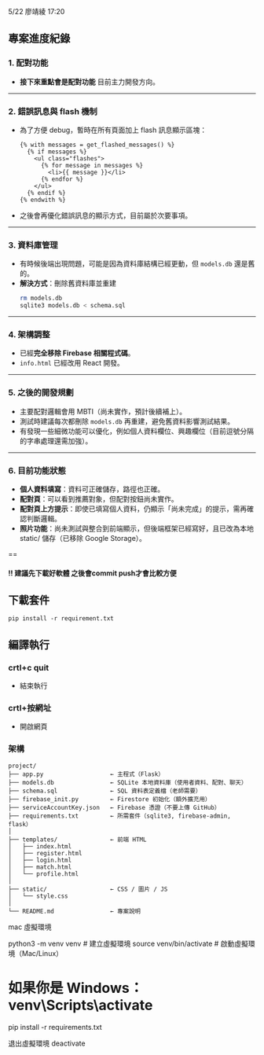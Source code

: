 5/22 廖靖綾 17:20

## 專案進度紀錄

### 1. 配對功能
- **接下來重點會是配對功能**
  目前主力開發方向。
---
### 2. 錯誤訊息與 flash 機制
- 為了方便 debug，暫時在所有頁面加上 flash 訊息顯示區塊：
  ```jinja2
  {% with messages = get_flashed_messages() %}
    {% if messages %}
      <ul class="flashes">
        {% for message in messages %}
          <li>{{ message }}</li>
        {% endfor %}
      </ul>
    {% endif %}
  {% endwith %}
  ```
- 之後會再優化錯誤訊息的顯示方式，目前屬於次要事項。

---

### 3. 資料庫管理
- 有時候後端出現問題，可能是因為資料庫結構已經更動，但 `models.db` 還是舊的。
- **解決方式**：刪除舊資料庫並重建
  ```bash
  rm models.db
  sqlite3 models.db < schema.sql
  ```

---

### 4. 架構調整
- 已經**完全移除 Firebase 相關程式碼**。
- `info.html` 已經改用 React 開發。

---

### 5. 之後的開發規劃
- 主要配對邏輯會用 MBTI（尚未實作，預計後續補上）。
- 測試時建議每次都刪除 `models.db` 再重建，避免舊資料影響測試結果。
- 有發現一些細微功能可以優化，例如個人資料欄位、興趣欄位（目前逗號分隔的字串處理還需加強）。

---

### 6. 目前功能狀態
- **個人資料填寫**：資料可正確儲存，路徑也正確。
- **配對頁**：可以看到推薦對象，但配對按鈕尚未實作。
- **配對頁上方提示**：即使已填寫個人資料，仍顯示「尚未完成」的提示，需再確認判斷邏輯。
- **照片功能**：尚未測試與整合到前端顯示，但後端框架已經寫好，且已改為本地 static/ 儲存（已移除 Google Storage）。

==
#### !! 建議先下載好軟體 之後會commit push才會比較方便
## 下載套件
```
pip install -r requirement.txt
```
## 編譯執行
### crtl+c quit
- 結束執行
### crtl+按網址
- 開啟網頁

   

### 架構

```
project/
├── app.py                   ← 主程式（Flask）
├── models.db                ← SQLite 本地資料庫（使用者資料、配對、聊天）
├── schema.sql               ← SQL 資料表定義檔（老師需要）
├── firebase_init.py         ← Firestore 初始化（額外擴充用）
├── serviceAccountKey.json   ← Firebase 憑證（不要上傳 GitHub）
├── requirements.txt         ← 所需套件（sqlite3, firebase-admin, flask）
│
├── templates/               ← 前端 HTML
│   ├── index.html
│   ├── register.html
│   ├── login.html
│   ├── match.html
│   └── profile.html
│
├── static/                  ← CSS / 圖片 / JS
│   └── style.css
│
└── README.md                ← 專案說明
```
mac 虛擬環境

python3 -m venv venv          # 建立虛擬環境
source venv/bin/activate      # 啟動虛擬環境（Mac/Linux）
# 如果你是 Windows： venv\Scripts\activate
pip install -r requirements.txt

退出虛擬環境 deactivate